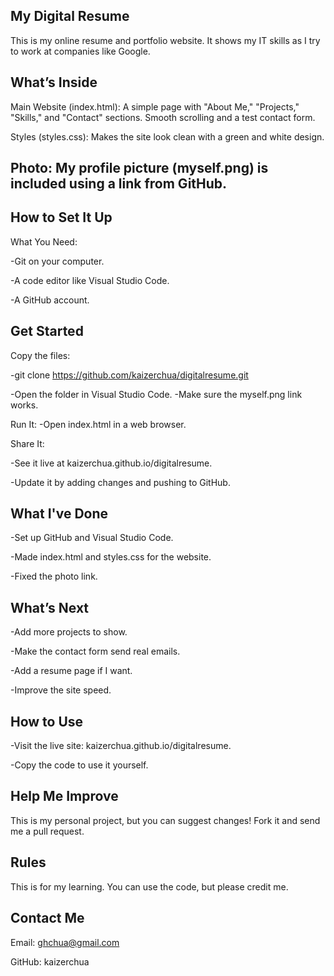 My Digital Resume
-
This is my online resume and portfolio website. It shows my IT skills as I try to work at companies like Google.


What’s Inside
-------------------------------------------------------------------------------
Main Website (index.html):
A simple page with "About Me," "Projects," "Skills," and "Contact" sections.
Smooth scrolling and a test contact form.

Styles (styles.css):
Makes the site look clean with a green and white design.

Photo:
My profile picture (myself.png) is included using a link from GitHub.
-------------------------------------------------------------------------------


How to Set It Up
-
What You Need:

-Git on your computer.

-A code editor like Visual Studio Code.

-A GitHub account.


Get Started
-
Copy the files:

-git clone https://github.com/kaizerchua/digitalresume.git

-Open the folder in Visual Studio Code.
-Make sure the myself.png link works.

Run It:
-Open index.html in a web browser.

Share It:

-See it live at kaizerchua.github.io/digitalresume.

-Update it by adding changes and pushing to GitHub.


What I've Done
-

-Set up GitHub and Visual Studio Code.

-Made index.html and styles.css for the website.

-Fixed the photo link.

What’s Next
-

-Add more projects to show.

-Make the contact form send real emails.

-Add a resume page if I want.

-Improve the site speed.

How to Use
-

-Visit the live site: kaizerchua.github.io/digitalresume.

-Copy the code to use it yourself.

Help Me Improve
-
This is my personal project, but you can suggest changes! Fork it and send me a pull request.

Rules
-
This is for my learning. You can use the code, but please credit me.

Contact Me
-
Email: ghchua@gmail.com

GitHub: kaizerchua
